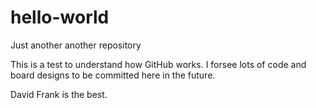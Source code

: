 # hello-world
Just another another repository


This is a test to understand how GitHub works. I forsee lots of code and board designs to be committed here in the future.

David Frank is the best.
